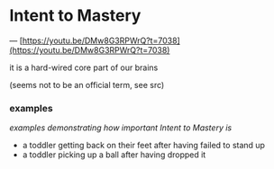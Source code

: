 # Intent to Mastery

— [https://youtu.be/DMw8G3RPWrQ?t=7038](https://youtu.be/DMw8G3RPWrQ?t=7038)

it is a hard-wired core part of our brains

(seems not to be an official term, see src)

### examples

*examples demonstrating how important Intent to Mastery is*

- a toddler getting back on their feet after having failed to stand up
- a toddler picking up a ball after having dropped it